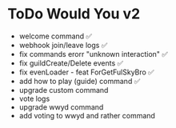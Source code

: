# ToDo Would You v2

- welcome command ✅
- webhook join/leave logs ✅
- fix commands erorr "unknown interaction" ✅
- fix guildCreate/Delete events ✅
- fix evenLoader - feat ForGetFulSkyBro ✅
- add how to play (guide) command ✅
- upgrade custom command
- vote logs 
- upgrade wwyd command 
- add voting to wwyd and rather command
